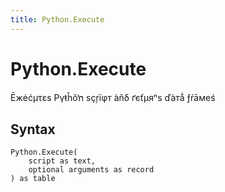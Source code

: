 ```yaml
---
title: Python.Execute
---
```


# Python.Execute


Ēжėćµτεѕ Рγŧĥŏŉ ѕçŗїφт àňδ ґєťµяⁿѕ ďàтǻ ƒŕāмеś


## Syntax

```powerquery
Python.Execute(
    script as text,
    optional arguments as record
) as table
```



